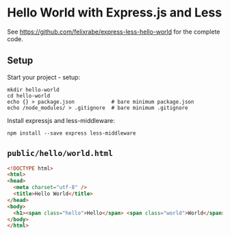 # Hello World with Express.js and Less

See https://github.com/felixrabe/express-less-hello-world for the complete code.


## Setup

Start your project - setup:

    mkdir hello-world
    cd hello-world
    echo {} > package.json            # bare minimum package.json
    echo /node_modules/ > .gitignore  # bare minimum .gitignore

Install expressjs and less-middleware:

    npm install --save express less-middleware


## `public/hello/world.html`

```html
<!DOCTYPE html>
<html>
<head>
  <meta charset="utf-8" />
  <title>Hello World</title>
</head>
<body>
  <h1><span class="hello">Hello</span> <span class="world">World</span>!</h1>
</body>
</html>
```


